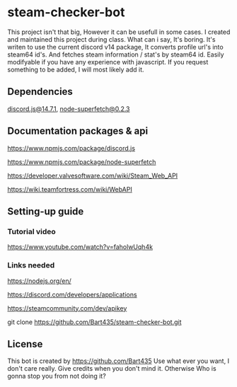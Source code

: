 # steam-checker-bot

This project isn't that big, However it can be usefull in some cases. I created and maintained this project during class. What can i say, It's boring. 
It's writen to use the current discord v14 package, It converts profile url's into steam64 id's. And fetches steam information / stat's by steam64 id.
Easily modifyable if you have any experience with javascript. 
If you request something to be added, I will most likely add it.

## Dependencies

discord.js@14.7.1, 
node-superfetch@0.2.3

## Documentation packages & api

<!--discord.js-->
https://www.npmjs.com/package/discord.js
<!--node-superfetch-->
https://www.npmjs.com/package/node-superfetch
<!--steam web api-->
https://developer.valvesoftware.com/wiki/Steam_Web_API
<!--tf web api-->
https://wiki.teamfortress.com/wiki/WebAPI

## Setting-up guide

### Tutorial video

https://www.youtube.com/watch?v=faholwUqh4k

### Links needed

<!--installing node.js-->
https://nodejs.org/en/ 
<!--getting the bot ready-->
https://discord.com/developers/applications
<!--getting the steam api key-->
https://steamcommunity.com/dev/apikey
<!--cloning the repo-->
git clone https://github.com/Bart435/steam-checker-bot.git

## License

This bot is created by https://github.com/Bart435
Use what ever you want, I don't care really. Give credits when you don't mind it. Otherwise Who is gonna stop you from not doing it?
